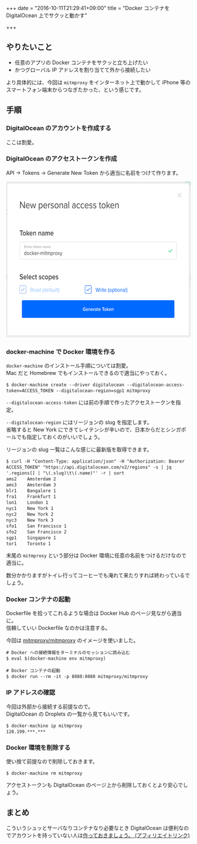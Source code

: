 +++
date = "2016-10-11T21:29:41+09:00"
title = "Docker コンテナを DigitalOcean 上でサクッと動かす"

+++
## やりたいこと

* 任意のアプリの Docker コンテナをサクッと立ち上げたい
* かつグローバル IP アドレスを割り当てて外から接続したい

より具体的には、今回は `mitmproxy` をインターネット上で動かして iPhone 等のスマートフォン端末からつなぎたかった、という感じです。

## 手順

### DigitalOcean のアカウントを作成する

ここは割愛。

### DigitalOcean のアクセストークンを作成

API -> Tokens -> Generate New Token から適当に名前をつけて作ります。

<img src="/images/run-docker-container-in-digitalocean/generate-new-token.png" width="608" height="424">

### docker-machine で Docker 環境を作る

`docker-machine` のインストール手順については割愛。  
Mac だと Homebrew でもインストールできるので適当にやっておく。

```
$ docker-machine create --driver digitalocean --digitalocean-access-token=ACCESS_TOKEN --digitalocean-region=sgp1 mitmproxy
```

`--digitalocean-access-token` には前の手順で作ったアクセストークンを指定。

`--digitalocean-region` にはリージョンの slug を指定します。  
省略すると New York にできてレイテンシが辛いので、日本からだとシンガポールでも指定しておくのがいいでしょう。

リージョンの slug 一覧はこんな感じに最新版を取得できます。


```
$ curl -H "Content-Type: application/json" -H "Authorization: Bearer ACCESS_TOKEN" "https://api.digitalocean.com/v2/regions" -s | jq '.regions[] | "\(.slug)\t\(.name)"' -r | sort
ams2    Amsterdam 2
ams3    Amsterdam 3
blr1    Bangalore 1
fra1    Frankfurt 1
lon1    London 1
nyc1    New York 1
nyc2    New York 2
nyc3    New York 3
sfo1    San Francisco 1
sfo2    San Francisco 2
sgp1    Singapore 1
tor1    Toronto 1
```

末尾の `mitmproxy` という部分は Docker 環境に任意の名前をつけるだけなので適当に。

数分かかりますがトイレ行ってコーヒーでも淹れて来たりすれば終わっているでしょう。

### Docker コンテナの起動

Dockerfile を拾ってこれるような場合は Docker Hub のページ見ながら適当に。  
信頼していい Dockerfile なのかは注意する。

今回は [mitmproxy/mitmproxy](https://hub.docker.com/r/mitmproxy/mitmproxy/) のイメージを使いました。

```
# Docker への接続情報をターミナルのセッションに読み込む
$ eval $(docker-machine env mitmproxy)

# Docker コンテナの起動
$ docker run --rm -it -p 8080:8080 mitmproxy/mitmproxy
```

### IP アドレスの確認

今回は外部から接続する前提なので。  
DigitalOcean の Droplets の一覧から見てもいいです。

```
$ docker-machine ip mitmproxy
128.199.***.***
```

### Docker 環境を削除する

使い捨て前提なので削除しておきます。

```
$ docker-machine rm mitmproxy
```

アクセストークンも DigitalOcean のページ上から削除しておくとより安心でしょう。

## まとめ

こういうシュッとサーバなりコンテナなり必要なとき DigitalOcean は便利なのでアカウントを持っていない人は[作っておきましょう。 (アフィリエイトリンク)](https://m.do.co/c/645fac0c10f9)
